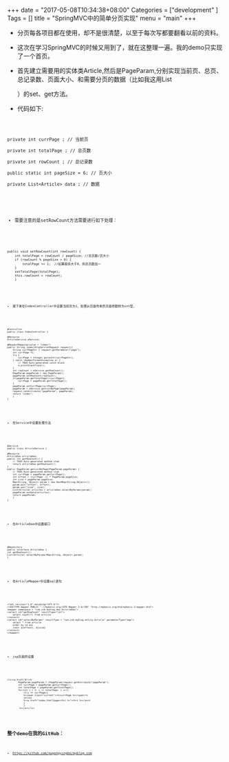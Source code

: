 +++
date = "2017-05-08T10:34:38+08:00"
Categories = ["development"
]
Tags = []
title = "SpringMVC中的简单分页实现"
menu = "main"
+++

* 分页每各项目都在使用，却不是很清楚，以至于每次写都要翻看以前的资料。
* 这次在学习SpringMVC的时候又用到了，就在这整理一遍。我的demo只实现了一个首页。

* 首先建立需要用的实体类Article,然后是PageParam,分别实现当前页、总页、总记录数、页面大小、和需要分页的数据（比如我这用List<Article>）的set、get方法。
* 代码如下:

<code>

    private int currPage ; // 当前页
    
    private int totalPage ; // 总页数
    
    private int rowCount ; // 总记录数
    
    public static int pageSize = 6; // 页大小
    
    private List<Article> data ; // 数据

<code/>

* 需要注意的是setRowCount方法需要进行如下处理：

<code>

    public void setRowCount(int rowCount) {
        int totalPage = rowCount / pageSize; //总页数/页大小
        if (rowCount % pageSize > 0) {
            totalPage += 1;  //如果取余大于0，则总页数加一
        }
        setTotalPage(totalPage);
        this.rowCount = rowCount;
        }

<code/>

* 接下来在IndexController中设置当前页为1，处理从页面传来的页面参数转为int型，

<code>

    @Controller
    public class IndexController {
    
    @Resource
    ArticleService aService;
    
    @RequestMapping(value = "index")
    public String index(HttpServletRequest request){
        String currPageStr = request.getParameter("page");
        int currPage =1;
        try {
            currPage = Integer.parseInt(currPageStr);
        } catch (NumberFormatException e) {
            // TODO Auto-generated catch block
            e.printStackTrace();
        }
        int rowCount = aService.getRowCount();
        PageParam pageParam = new PageParam();
        pageParam.setRowCount(rowCount);
        if(pageParam.getTotalPage()<currPage){
            currPage = pageParam.getTotalPage();
        }
        pageParam.setCurrPage(currPage);
        pageParam = aService.getListByPage(pageParam);
        request.setAttribute("pageParam", pageParam);
        return "index";
        }
    }
</code>

* 在Service中设置处理方法

<code>
   
    @Service
    public class ArticleService {
    
    @Resource
    ArticleDao articleDao;
    public int getRowCount() {
        // TODO Auto-generated method stub
        return articleDao.getRowCount();
    }
    public PageParam getListByPage(PageParam pageParam) {
        // TODO Auto-generated method stub
        int currPage = pageParam.getCurrPage();
        int offset = (currPage -1) * PageParam.pageSize;
        int size = pageParam.pageSize;
        Map<String, Object> param = new HashMap<String,Object>();
        param.put("offset", offset);
        param.put("size", size);
        List<Article> articles = articleDao.selectByParams(param);
        pageParam.setData(articles);
        return pageParam;
        }
    }

</code>

* 在ArticleDao中设置接口

<code>
    
    @Repository
    public interface ArticleDao {
    int getRowCount();
    List<Article> selectByParams(Map<String, Object> param);
    }

</code>

* 在ArticleMapper中设置sql语句

<code>

    <?xml version="1.0" encoding="UTF-8"?>
    <!DOCTYPE mapper PUBLIC "-//mybatis.org//DTD Mapper 3.0//EN" "http://mybatis.org/dtd/mybatis-3-mapper.dtd">
    <mapper namespace = "com.zzb.myblog.dao.ArticleDao">
    <select id="getRowCount" resultType="int">
        select count(*) from article
    </select>
    <select id="selectByParams" resultType = "com.zzb.myblog.entity.Article" parameterType="map">
        select * from article
        order by id asc
        limit ${offset}, ${size}
    </select>
    </mapper>

</code>

* jsp页面的设置

<code>
    
    <li><a href="#"><%
            PageParam pageParam = (PageParam)request.getAttribute("pageParam");
            int currPage = pageParam.getCurrPage();
            int totalPage = pageParam.getTotalPage();
            for(int i = 1; i <= totalPage; i ++){
                if(i == currPage){
                %><span class="current"><%=currPage %></span><%
                }else{
                %><a href="index.html?page=<%=i %>"><%=i %></a><%
                }
                }
             %></a></li>

</code>

## 整个demo在我的GitHub：

* https://github.com/pugongyingbo/myblog-ssm
